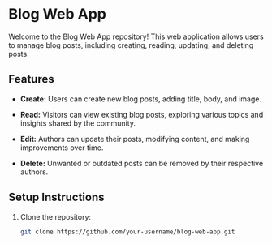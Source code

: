 # Blog Web App

Welcome to the Blog Web App repository! This web application allows users to manage blog posts, including creating, reading, updating, and deleting posts.

## Features

- **Create:** Users can create new blog posts, adding title, body, and image.

- **Read:** Visitors can view existing blog posts, exploring various topics and insights shared by the community.

- **Edit:** Authors can update their posts, modifying content, and making improvements over time.

- **Delete:** Unwanted or outdated posts can be removed by their respective authors.


## Setup Instructions

1. Clone the repository:

   ```bash
   git clone https://github.com/your-username/blog-web-app.git

